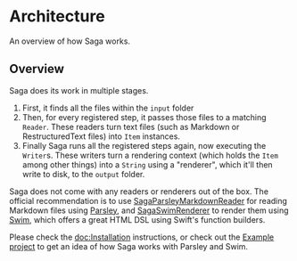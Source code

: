 # Architecture

An overview of how Saga works.


## Overview
Saga does its work in multiple stages.

1. First, it finds all the files within the `input` folder
2. Then, for every registered step, it passes those files to a matching ``Reader``. These readers turn text files (such as Markdown or RestructuredText files) into `Item` instances.
3. Finally Saga runs all the registered steps again, now executing the ``Writer``s. These writers turn a rendering context (which holds the ``Item`` among other things) into a `String` using a "renderer", which it'll then write to disk, to the `output` folder.

Saga does not come with any readers or renderers out of the box. The official recommendation is to use [SagaParsleyMarkdownReader](https://github.com/loopwerk/SagaParsleyMarkdownReader) for reading Markdown files using [Parsley](https://github.com/loopwerk/Parsley), and [SagaSwimRenderer](https://github.com/loopwerk/SagaSwimRenderer) to render them using [Swim](https://github.com/robb/Swim), which offers a great HTML DSL using Swift's function builders. 

Please check the <doc:Installation> instructions, or check out the [Example project](https://github.com/loopwerk/Saga/blob/main/Example) to get an idea of how Saga works with Parsley and Swim.
